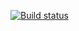 [![Build status](https://ci.appveyor.com/api/projects/status/igye0elktn7kno62?svg=true)](https://ci.appveyor.com/project/rtvtat/order)
